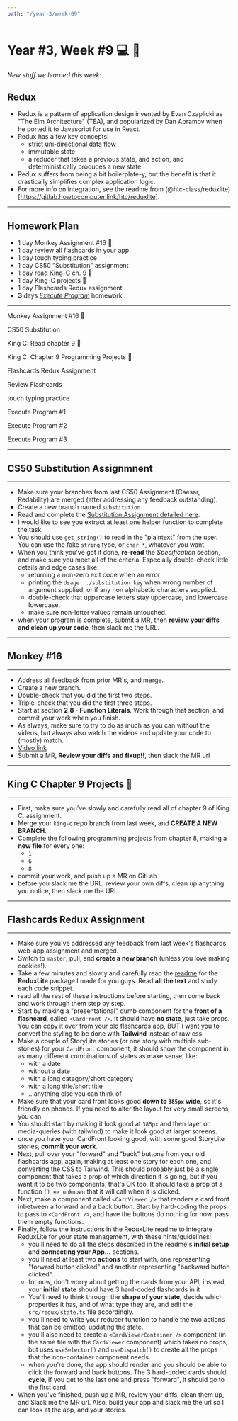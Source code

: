 ```yaml
---
path: "/year-3/week-09"
---
```


# Year #3, Week #9 💻 🎱

_New stuff we learned this week:_

## Redux

- Redux is a pattern of application design invented by Evan Czaplicki as "The
  Elm Architecture" (TEA), and popularized by Dan Abramov when he ported it to
  Javascript for use in React.
- Redux has a few key concepts:
  - strict uni-directional data flow
  - immutable state
  - a reducer that takes a previous state, and action, and deterministically
    produces a new state
- Redux suffers from being a bit boilerplate-y, but the benefit is that it
  drastically simplifies complex application logic.
- For more info on integration, see the readme from
  (@htc-class/reduxlite)[https://gitlab.howtocomputer.link/htc/reduxlite].

---

## Homework Plan

- 1 day Monkey Assignment #16 🐒
- 1 day review all flashcards in your app.
- 1 day touch typing practice
- 1 day CS50 "Substitution" assignment
- 1 day read King-C ch. 9 👑
- 1 day King-C projects 👑
- 1 day Flashcards Redux assignment
- **3** days [_Execute Program_](https://www.executeprogram.com) homework

---

<Checkable id="monkey-15">Monkey Assignment #16 🐒</Checkable>

<Checkable id="substitution">CS50 Substitution</Checkable>

<Checkable id="king-c-read">King C: Read chapter 9 👑</Checkable>

<Checkable id="king-c">King C: Chapter 9 Programming Projects 👑</Checkable>

<Checkable id="redux">Flashcards Redux Assignment</Checkable>

<Checkable id="flash-review">Review Flashcards</Checkable>

<Checkable id="typing">touch typing practice</Checkable>

<Checkable id="xp-1">Execute Program #1</Checkable>

<Checkable id="xp-2">Execute Program #2</Checkable>

<Checkable id="xp-3">Execute Program #3</Checkable>

---

## CS50 **Substitution** Assignmnent

---

- Make sure your branches from last CS50 Assignment (Caesar, Redability) are
  merged (after addressing any feedback outstanding).
- Create a new branch named `substitution`
- Read and complete the
  [Substitution Assignment detailed here](https://cs50.harvard.edu/college/2019/fall/psets/2/substitution/).
- I would like to see you extract at least one helper function to complete the
  task.
- You should use `get_string()` to read in the "plaintext" from the user. You
  can use the fake `string` type, or `char *`, whatever you want.
- When you think you've got it done, **re-read** the _Specification_ section,
  and make sure you meet all of the criteria. Especially double-check little
  details and edge cases like:
  - returning a non-zero exit code when an error
  - printing the `Usage: ./substitution key` when wrong number of argument
    supplied, or if any non alphabetic characters supplied.
  - double-check that uppercase letters stay uppercase, and lowercase lowercase.
  - make sure non-letter values remain untouched.
- when your program is complete, submit a MR, then **review your diffs and clean
  up your code**, then slack me the URL.

---

## Monkey #16

---

- Address all feedback from prior MR's, and merge.
- Create a new branch.
- Double-check that you did the first two steps.
- Triple-check that you did the first three steps.
- Start at section **2.8 - Function Literals**. Work through that section, and
  commit your work when you finish.
- As always, make sure to try to do as much as you can without the videos, but
  always also watch the videos and update your code to (mostly) match.
- [Video link](http://jared.howtocomputer.link/monkey/25--2.8-function-literals.mp4)
- Submit a MR, **Review your diffs and fixup!!**, then slack the MR url

---

## King C Chapter 9 Projects 👑

---

- First, make sure you've slowly and carefully read all of chapter 9 of King C.
  assignment.
- Merge your `king-c` repo branch from last week, and **CREATE A NEW BRANCH**.
- Complete the following programming projects from chapter 8, making a **new
  file** for every one:
  - `1`
  - `6`
  - `8`
- commit your work, and push up a MR on GitLab
- before you slack me the URL, review your own diffs, clean up anything you
  notice, then slack me the URL.

---

## Flashcards Redux Assignment

---

- Make sure you've addressed any feedback from last week's flashcards web-app
  assignment and merged.
- Switch to `master`, pull, and **create a new branch** (unless you love making
  cookies!).
- Take a few minutes and slowly and carefully read the
  [readme](https://gitlab.howtocomputer.link/htc/reduxlite) for the
  **ReduxLite** package I made for you guys. Read **all the text** and study
  each code snippet.
- read all the rest of these instructions before starting, then come back and
  work through them step by step.
- Start by making a "presentational" dumb component for the **front of a
  flashcard**, called `<CardFront />`. It should have **no state**, just take
  props. You can copy it over from your old flashcards app, BUT I want you to
  convert the styling to be done with **Tailwind** instead of raw css.
- Make a couple of StoryLite stories (or one story with multiple sub-stories)
  for your `CardFront` component, it should show the component in as many
  different combinations of states as make sense, like:
  - with a date
  - without a date
  - with a long category/short category
  - with a long title/short title
  - ...anything else you can think of
- Make sure that your card front looks good **down to `385px` wide**, so it's
  friendly on phones. If you need to alter the layout for very small screens,
  you can.
- You should start by making it look good at `385px` and then layer on
  media-queries (with tailwind) to make it look good at larger screens.
- once you have your CardFront looking good, with some good StoryLite stories,
  **commit your work**.
- Next, pull over your "forward" and "back" buttons from your old flashcards
  app, again, making at least one story for each one, and converting the CSS to
  Tailwind. This should probably just be a single component that takes a prop of
  which direction it is going, but if you want it to be two components, that's
  OK too. It should take a prop of a function `() => unknown` that it will call
  when it is clicked.
- Next, make a component called `<CardViewer />` that renders a card front
  inbetween a forward and a back button. Start by hard-coding the props to pass
  to `<CardFront />`, and have the buttons do nothing for now, pass them empty
  functions.
- Finally, follow the instructions in the ReduxLite readme to integrate
  ReduxLite for your state management, with these hints/guidelines:
  - you'll need to do all the steps described in the readme's **initial setup**
    and **connecting your App...** sections.
  - you'll need at least two **actions** to start with, one representing
    "forward button clicked" and another representing "backward button clicked".
  - for now, don't worry about getting the cards from your API, instead, your
    **initial state** should have 3 hard-coded flashcards in it
  - You'll need to think through the **shape of your state,** decide which
    properties it has, and of what type they are, and edit the
    `src/redux/state.ts` file accordingly.
  - you'll need to write your reducer function to handle the two actions that
    can be emitted, updating the state.
  - you'll also need to create a `<CardViewerContainer />` component (in the
    same file with the `CardViewer` component) which takes no props, but uses
    `useSelector()` and `useDispatch()` to create all the props that the
    non-container component needs.
  - when you're done, the app should render and you should be able to click the
    forward and back buttons. The 3 hard-coded cards should **cycle**, if you
    get to the last one and press "forward", it should go to the first card.
- When you've finished, push up a MR, review your diffs, clean them up, and
  Slack me the MR url. Also, build your app and slack me the url so I can look
  at the app, and your stories.
